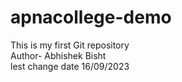 # apnacollege-demo
This is my first Git repository
<br>
Author- Abhishek Bisht
<br>
lest change date 16/09/2023
